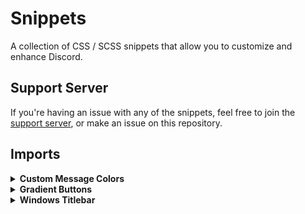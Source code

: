 # Snippets
A collection of CSS / SCSS snippets that allow you to customize and enhance Discord.

## Support Server
If you're having an issue with any of the snippets, feel free to join the [support server](https://discord.gg/vYdXbEzqDs), or make an issue on this repository.

## Imports
<details>
<summary><b>Custom Message Colors</b></summary>

```scss
@import url('https://discord-extensions.github.io/snippets/custom-message-colors/custom-message-colors.css');

:root {
    /* || HSL Accent Values */
    --message-mentioned: 38, calc(var(--saturation-factor,1) * 96%), 54%;
    --message-replying: 235, calc(var(--saturation-factor,1) * 86%), 65%;
    --message-ephemeral: 235, calc(var(--saturation-factor,1) * 86%), 65%;
}
```
```scss
// || For more advanced customization, you can add on the variables below.

:root {
    /* || Advanced Coloring */
    --message-mentioned-indicator: hsl(var(--message-mentioned));
    --message-mentioned-background: hsla(var(--message-mentioned), 0.1);
    --message-mentioned-background-hover: hsla(var(--message-mentioned), 0.08);
    
    --message-replying-indicator: hsl(var(--message-replying));
    --message-replying-background: hsla(var(--message-replying), 0.05);
    --message-replying-background-hover: hsla(var(--message-replying), 0.1);

    --message-ephemeral-indicator: hsl(var(--message-ephemeral));
    --message-ephemeral-background: hsla(var(--message-ephemeral), 0.05);
    --message-ephemeral-background-hover: hsla(var(--message-ephemeral), 0.1);
}
```
</details>

<details>
<summary><b>Gradient Buttons</b></summary>

```scss
@import url('https://discord-extensions.github.io/snippets/gradient-buttons/gradient-buttons.css');

:root {
    /* || Gradients */
    --gradient-special: 140deg, hsl(245, calc(var(--saturaton-factor, 1)*79%), 72%) 0%, hsl(287, calc(var(--saturaton-factor, 1)*80%), 70%) 100%;
    --gradient-blurple: 140deg, hsl(235, calc(var(--saturation-factor, 1)*85%), 72%) 0%, hsl(235, calc(var(--saturation-factor, 1)*85%), 60%) 100%;
    --gradient-green: 140deg, hsl(139, calc(var(--saturaton-factor, 1)*47%), 44%) 0%, hsl(139, calc(var(--saturaton-factor, 1)*66%), 24%) 100%;
    --gradient-yellow: 140deg, hsl(38, calc(var(--saturaton-factor, 1)*96%), 54%) 0%, hsl(38, calc(var(--saturaton-factor, 1)*82%), 41%) 100%;
    --gradient-red: 140deg, hsl(359, calc(var(--saturaton-factor, 1)*83%), 59%) 0%, hsl(359, calc(var(--saturaton-factor, 1)*54%), 37%) 100%;
    --gradient-grey: 140deg, hsl(214, calc(var(--saturaton-factor, 1)*10%), 50%) 0%, hsl(216, calc(var(--saturaton-factor, 1)*11%), 26%) 100%;

    /* || Transitions */
    --button-transition: 0.1s linear;
    --font-default: 500;
    --font-hover: 525;
    --fontsize-hover: 15px;
    --transform-normal: scale(1);
    --transform-hover: scale(1.15);
    --button-transform-hover: scale(1.04);
}
```
</details>

<details>
<summary><b>Windows Titlebar</b></summary>

```scss
@import url('https://discord-extensions.github.io/snippets/windows-titlebar/windows-titlebar.css');
```
</details>
